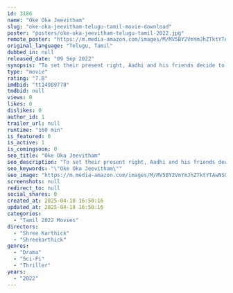 ```yaml
---
id: 3186
name: "Oke Oka Jeevitham"
slug: "oke-oka-jeevitham-telugu-tamil-movie-download"
poster: "posters/oke-oka-jeevitham-telugu-tamil-2022.jpg"
remote_poster: "https://m.media-amazon.com/images/M/MV5BY2VmYmJhZTktYTAwNS00M2VmLTk2NDgtMmJiZTQ0ODU5Y2M1XkEyXkFqcGdeQXVyOTUxNDE5Nzk@._V1_SX300.jpg"
original_language: "Telugu, Tamil"
dubbed_in: null
released_date: "09 Sep 2022"
synopsis: "To set their present right, Aadhi and his friends decide to take a ride with time to set their past right through a scientist. But time had other plans for them."
type: "movie"
rating: "7.8"
imdbid: "tt14989778"
tmdbid: null
views: 0
likes: 0
dislikes: 0
author_id: 1
trailer_url: null
runtime: "160 min"
is_featured: 0
is_active: 1
is_comingsoon: 0
seo_title: "Oke Oka Jeevitham"
seo_description: "To set their present right, Aadhi and his friends decide to take a ride with time to set their past right through a scientist. But time had other plans for them."
seo_keywords: "\"Oke Oka Jeevitham\""
seo_image: "https://m.media-amazon.com/images/M/MV5BY2VmYmJhZTktYTAwNS00M2VmLTk2NDgtMmJiZTQ0ODU5Y2M1XkEyXkFqcGdeQXVyOTUxNDE5Nzk@._V1_SX300.jpg"
screenshots: null
redirect_to: null
social_shares: 0
created_at: 2025-04-18 16:50:16
updated_at: 2025-04-18 16:50:16
categories:
  - "Tamil 2022 Movies"
directors:
  - "Shree Karthick"
  - "Shreekarthick"
genres:
  - "Drama"
  - "Sci-Fi"
  - "Thriller"
years:
  - "2022"
---
```

